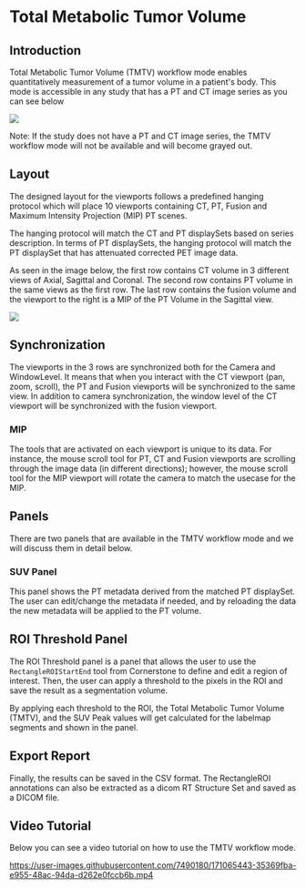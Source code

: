 # Total Metabolic Tumor Volume


## Introduction

Total Metabolic Tumor Volume (TMTV) workflow mode enables quantitatively measurement of a tumor volume in a patient's body.
This mode is accessible in any study that has a PT and CT image series as you can see below

![](https://raw.githubusercontent.com/OHIF/Viewers/feat/segmentation-service/modes/tmtv/assets/modeValid.png)

Note: If the study does not have a PT and CT image series, the TMTV workflow mode will not be available
and will become grayed out.

## Layout
The designed layout for the viewports follows a predefined hanging protocol which will place
10 viewports containing CT, PT, Fusion and Maximum Intensity Projection (MIP) PT scenes.

The hanging protocol will match the CT and PT displaySets based on series description. In terms
of PT displaySets, the hanging protocol will match the PT displaySet that has attenuated
corrected PET image data.

As seen in the image below, the first row contains CT volume in 3 different views of Axial,
Sagittal and Coronal. The second row contains PT volume in the same views as the first row.
The last row contains the fusion volume and the viewport to the right is a MIP of the PT
Volume in the Sagittal view.


![](https://raw.githubusercontent.com/OHIF/Viewers/feat/segmentation-service/modes/tmtv/assets/modeLayout.png)

## Synchronization

The viewports in the 3 rows are synchronized both for the Camera and WindowLevel.
It means that when you interact with the CT viewport (pan, zoom, scroll),
the PT and Fusion viewports will be synchronized to the same view. In addition
to camera synchronization, the window level of the CT viewport will be synchronized
with the fusion viewport.


### MIP
The tools that are activated on each viewport is unique to its data. For instance,
the mouse scroll tool for PT, CT and Fusion viewports are scrolling through the image data
(in different directions); however, the mouse scroll tool for the MIP viewport will
rotate the camera to match the usecase for the MIP.


## Panels
There are two panels that are available in the TMTV workflow mode and we will
discuss them in detail below.

### SUV Panel
This panel shows the PT metadata derived from the matched PT displaySet. The user
can edit/change the metadata if needed, and by reloading the data the new
metadata will be applied to the PT volume.


## ROI Threshold Panel
The ROI Threshold panel is a panel that allows the user to use the `RectangleROIStartEnd`
tool from Cornerstone to define and edit a region of interest. Then, the user can
apply a threshold to the pixels in the ROI and save the result as a segmentation volume.

By applying each threshold to the ROI, the Total Metabolic Tumor Volume (TMTV), and
the SUV Peak values will get calculated for the labelmap segments and shown in the
panel.


## Export Report

Finally, the results can be saved in the CSV format. The RectangleROI annotations
can also be extracted as a dicom RT Structure Set and saved as a DICOM file.


## Video Tutorial

Below you can see a video tutorial on how to use the TMTV workflow mode.


https://user-images.githubusercontent.com/7490180/171065443-35369fba-e955-48ac-94da-d262e0fccb6b.mp4

